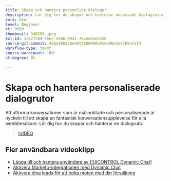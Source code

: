 ```yaml
---
title: Skapa och hantera personliga dialoger
description: Lär dig hur du skapar och hanterar anpassade dialogrutor. Att utforma riktade och personaliserade konversationer är nyckeln till att skapa en fantastisk konversationsupplevelse för alla webbbesökare.
role: User
level: Beginner
kt: 9698
thumbnail: 340259.jpeg
exl-id: 1c02fc09-feec-4506-9941-76ceeb1e3520
source-git-commit: 456e16b830e491f688900e91de90e2a6765afaf4
workflow-type: tm+mt
source-wordcount: '89'
ht-degree: 0%

---
```


# Skapa och hantera personaliserade dialogrutor

Att utforma konversationer som är målinriktade och personaliserade är nyckeln till att skapa en fantastisk konversationsupplevelse för alla webbbesökare. Lär dig hur du skapar och hanterar en dialogruta.

>[!VIDEO](https://video.tv.adobe.com/v/340259/?quality=12&learn=on)

## Fler användbara videoklipp

* [Lägga till och hantera användare av [!UICONTROL Dynamic Chat]](user-management.md)
* [Aktivera Marketo-integrationen med Dynamic Chat](marketo-integration.md)
* [Aktivera dina leads för att boka möten med din försäljning](meeting-booking.md)
